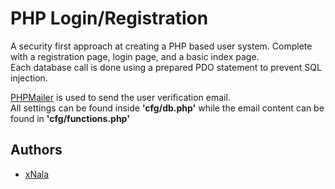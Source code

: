 
# PHP Login/Registration




A security first approach at creating a PHP based user system. Complete with a registration page, login page, and a basic index page.  
Each database call is done using a prepared PDO statement to prevent SQL injection.  

[PHPMailer](https://github.com/PHPMailer/PHPMailer) is used to send the user verification email.  
All settings can be found inside **'cfg/db.php'** while the email content can be found in **'cfg/functions.php'**


## Authors

- [xNala](https://github.com/xNala/)

